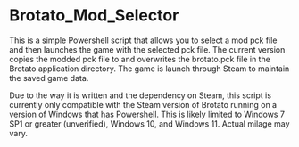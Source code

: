 ﻿# Brotato_Mod_Selector
This is a simple Powershell script that allows you to select a mod pck file and then launches the game with the selected pck file. The current version copies the modded pck file to and overwrites the brotato.pck file in the Brotato application directory. The game is launch through Steam to maintain the saved game data.

Due to the way it is written and the dependency on Steam, this script is currently only compatible with the Steam version of Brotato running on a version of Windows that has Powershell. This is likely limited to Windows 7 SP1 or greater (unverified), Windows 10, and Windows 11. Actual milage may vary.

